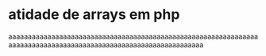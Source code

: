 # atidade de arrays em php
 aaaaaaaaaaaaaaaaaaaaaaaaaaaaaaaaaaaaaaaaaaaaaaaaaaaaaaaaaaaaaaaaaaaaaaaaaaaaaaaaaaaaaaaaaaaaaaaaaaaaaaaaaaaaaaaaaa
